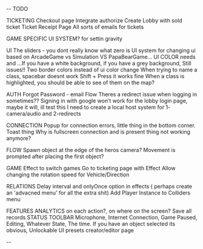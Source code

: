 --
TODO

TICKETING
  Checkout page
    Integrate authorize
    Create Lobby with sold ticket
  Ticket Receipt Page
  All sorts of emails for tickets

GAME SPECIFIC UI SYSTEM? for settin gravity

UI
  The sliders - you dont really know what zero is
  UI system for changing ui based on ArcadeGame vs Simulation VS PapaBearGame...
  UI COLOR needs and ...If you have a white background, if you have a grey background, Still issues!! Two border colors instead of ui color change
  When trying to name a class, spacebar doesnt work
    Shift + Press it works fine
  When a class is highlighted, you should be able to see of them on the map?

AUTH
  Forgot Password - email Flow
  Theres a redirect issue when logging in sometimes??
  Signing  in with google won’t work for the lobby login page, maybe it will, ill test this
    I need to create a local host system for 1- camera/audio and 2-redirects

CONNECTION
  Popup for connection errors, little thing in the bottom corner. Toast thing
  Why is fullscreen connection and is present thing not working anymore?

FLOW
  Spawn object at the edge of the heros camera?
  Movement is prompted after placing the first object?

GAME
  Effect to switch games
  Go to ticketing page with Effect
  Allow changing the rotation speed for Vehicle/Direction

RELATIONS
  Delay interval and onlyOnce option in effects ( perhaps create an 'advacned menu' for all the extra shit)
  Add Player Instance to Colliders menu

FEATURES
  ANALYTICS on each action?, on where on the screen? Save all records
  STATUS TOOLBAR
    Microphone, Internet Connection, Game Paused, Editing, Whatever State, The time. If you have an object selected its obvious, 
  Unlockable UI presets creator/editor page


--



